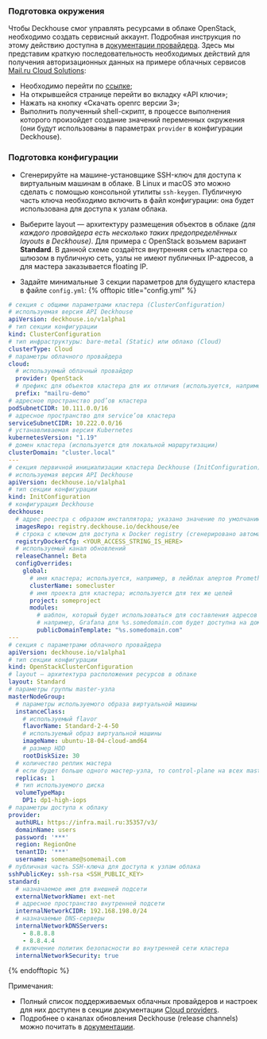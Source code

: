 ### Подготовка окружения
Чтобы Deckhouse смог управлять ресурсами в облаке OpenStack, необходимо создать сервисный аккаунт. Подробная инструкция по этому действию доступна в [документации провайдера](https://docs.openstack.org/keystone/pike/admin/cli-keystone-manage-services.html). Здесь мы представим краткую последовательность необходимых действий для получения авторизационных данных на примере облачных сервисов [Mail.ru Cloud Solutions](https://mcs.mail.ru/):
- Необходимо перейти по [ссылке](https://mcs.mail.ru/app/project/keys/);
- На открывшейся странице перейти во вкладку «API ключи»;
- Нажать на кнопку «Скачать openrc версии 3»;
- Выполнить полученный shell-скрипт, в процессе выполнения которого произойдет создание значений переменных окружения (они будут использованы в параметрах `provider` в конфигурации Deckhouse).

### Подготовка конфигурации
-  Сгенерируйте на машине-установщике SSH-ключ для доступа к виртуальным машинам в облаке. В Linux и macOS это можно сделать с помощью консольной утилиты `ssh-keygen`. Публичную часть ключа необходимо включить в файл конфигурации: она будет использована для доступа к узлам облака.

-  Выберите layout — архитектуру размещения объектов в облаке *(для каждого провайдера есть несколько таких предопределённых layouts в Deckhouse)*. Для примера с OpenStack возьмем вариант **Standard**. В данной схеме создаётся внутренняя сеть кластера со шлюзом в публичную сеть, узлы не имеют публичных IP-адресов, а для мастера заказывается floating IP.

-  Задайте минимальные 3 секции параметров для будущего кластера в файле `config.yml`:
{% offtopic title="config.yml" %}
```yaml
# секция с общими параметрами кластера (ClusterConfiguration)
# используемая версия API Deckhouse
apiVersion: deckhouse.io/v1alpha1
# тип секции конфигурации
kind: ClusterConfiguration
# тип инфраструктуры: bare-metal (Static) или облако (Cloud)
clusterType: Cloud
# параметры облачного провайдера
cloud:
  # используемый облачный провайдер
  provider: OpenStack
  # префикс для объектов кластера для их отличия (используется, например, при маршрутизации)
  prefix: "mailru-demo"
# адресное пространство pod’ов кластера
podSubnetCIDR: 10.111.0.0/16
# адресное пространство для service’ов кластера
serviceSubnetCIDR: 10.222.0.0/16
# устанавливаемая версия Kubernetes
kubernetesVersion: "1.19"
# домен кластера (используется для локальной маршрутизации)
clusterDomain: "cluster.local"
---
# секция первичной инициализации кластера Deckhouse (InitConfiguration)
# используемая версия API Deckhouse
apiVersion: deckhouse.io/v1alpha1
# тип секции конфигурации
kind: InitConfiguration
# конфигурация Deckhouse
deckhouse:
  # адрес реестра с образом инсталлятора; указано значение по умолчанию для EE-сборки Deckhouse
  imagesRepo: registry.deckhouse.io/deckhouse/ee
  # строка с ключом для доступа к Docker registry (сгенерировано автоматически для вашего демонстрационного токена)
  registryDockerCfg: <YOUR_ACCESS_STRING_IS_HERE>
  # используемый канал обновлений
  releaseChannel: Beta
  configOverrides:
    global:
      # имя кластера; используется, например, в лейблах алертов Prometheus
      clusterName: somecluster
      # имя проекта для кластера; используется для тех же целей
      project: someproject
      modules:
        # шаблон, который будет использоваться для составления адресов системных приложений в кластере
        # например, Grafana для %s.somedomain.com будет доступна на домене grafana.somedomain.com
        publicDomainTemplate: "%s.somedomain.com"
---
# секция с параметрами облачного провайдера
apiVersion: deckhouse.io/v1alpha1
# тип секции конфигурации
kind: OpenStackClusterConfiguration
# layout — архитектура расположения ресурсов в облаке
layout: Standard
# параметры группы master-узла
masterNodeGroup:
  # параметры используемого образа виртуальной машины
  instanceClass:
    # используемый flavor
    flavorName: Standard-2-4-50
    # используемый образ виртуальной машины
    imageName: ubuntu-18-04-cloud-amd64
    # размер HDD
    rootDiskSize: 30
  # количество реплик мастера
  # если будет больше одного мастер-узла, то control-plane на всех master-узлах будет развернут автоматическии
  replicas: 1
  # тип используемого диска
  volumeTypeMap:
    DP1: dp1-high-iops
# параметры доступа к облаку
provider:
  authURL: https://infra.mail.ru:35357/v3/
  domainName: users
  password: '***'
  region: RegionOne
  tenantID: '***'
  username: somename@somemail.com
# публичная часть SSH-ключа для доступа к узлам облака
sshPublicKey: ssh-rsa <SSH_PUBLIC_KEY>
standard:
  # назначаемое имя для внешней подсети
  externalNetworkName: ext-net
  # адресное пространство внутренней подсети
  internalNetworkCIDR: 192.168.198.0/24
  # назначаемые DNS-серверы
  internalNetworkDNSServers:
    - 8.8.8.8
    - 8.8.4.4
  # включение политик безопасности во внутренней сети кластера
  internalNetworkSecurity: true
```
{% endofftopic %}

Примечания:
- Полный список поддерживаемых облачных провайдеров и настроек для них доступен в секции документации [Cloud providers](/ru/documentation/v1/kubernetes.html).
- Подробнее о каналах обновления Deckhouse (release channels) можно почитать в [документации](/ru/documentation/v1/deckhouse-release-channels.html).
